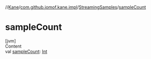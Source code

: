 //[Kane](../../index.md)/[com.github.jomof.kane.impl](../index.md)/[StreamingSamples](index.md)/[sampleCount](sample-count.md)



# sampleCount  
[jvm]  
Content  
val [sampleCount](sample-count.md): [Int](https://kotlinlang.org/api/latest/jvm/stdlib/kotlin/-int/index.html)  



